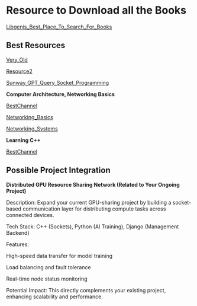 # **Resource to Download all the Books**

[Libgenis_Best_Place_To_Search_For_Books](https://libgen.is/)

## **Best Resources**

[Very_Old](https://www.youtube.com/playlist?list=PLPUbh_UILtZXnBJZf6Oo3DoWLhfJIoumI)

[Resource2](https://www.youtube.com/playlist?list=PLhnN2F9NiVmAMn9iGB_Rtjs3aGef3GpSm)

[Sunway_GPT_Query_Socket_Programming](https://chatgpt.com/share/681ccd56-ee6c-8013-94f3-a1fa2b95e2ed)

**Computer Architecture, Networking Basics**

[BestChannel](https://www.youtube.com/@NicholasDayPhD/playlists)

[Networking_Basics](https://www.youtube.com/playlist?list=PL9HfA4ZKbzikcSjI1a1YC3hhG5mQe-VwH)

[Networking_Systems](https://www.youtube.com/playlist?list=PL9HfA4ZKbzimaU3Bo7P8B_fF6aUoqK_UO)

**Learning C++**

[BestChannel](https://www.youtube.com/playlist?list=PL9HfA4ZKbzimKyvquT1MZ2x9d6UHjFNFA)

## **Possible Project Integration**

**Distributed GPU Resource Sharing Network (Related to Your Ongoing Project)**

Description: Expand your current GPU-sharing project by building a socket-based communication layer for distributing compute tasks across connected devices.

Tech Stack: C++ (Sockets), Python (AI Training), Django (Management Backend)

Features:

High-speed data transfer for model training

Load balancing and fault tolerance

Real-time node status monitoring

Potential Impact: This directly complements your existing project, enhancing scalability and performance.
